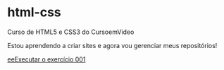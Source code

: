# html-css
 <p>Curso de HTML5 e CSS3 do CursoemVideo</p>
 <p>Estou aprendendo a criar sites e agora vou gerenciar meus repositórios!</p>

<a href="https://pedrovii.github.io/html-css/exerc%C3%ADcios/ex001/ex001/index.html"> eeExecutar o exercício 001</a>